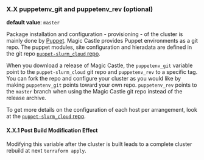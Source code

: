 ### X.X puppetenv_git and puppetenv_rev (**optional**)

**default value**: `master`

Package installation and configuration - provisioning - of the cluster
is mainly done by [Puppet](https://en.wikipedia.org/wiki/Puppet_(software)).
Magic Castle provides Puppet environments as a git repo. The puppet modules,
site configuration and hieradata are defined in the git repo
[`puppet-slurm_cloud` repo](https://git.computecanada.ca/magic_castle/puppet-slurm_cloud/tree/master).

When you download a release of Magic Castle, the `puppetenv_git` variable point to
the `puppet-slurm_cloud` git repo and `puppetenv_rev` to a specific tag. You can
fork the repo and configure your cluster as you would like by making `puppetenv_git`
points toward your own repo. `puppetenv_rev` points to the `master` branch when
using the Magic Castle git repo instead of the release archive.

To get more details on the configuration of each host per arrangement,
look at the [`puppet-slurm_cloud` repo](https://git.computecanada.ca/magic_castle/puppet-slurm_cloud/tree/master).

#### X.X.1 Post Build Modification Effect

Modifying this variable after the cluster is built leads to a complete
cluster rebuild at next `terraform apply`.